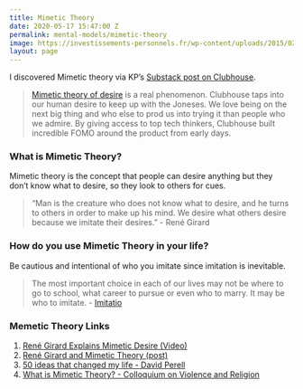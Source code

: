 ```yaml
---
title: Mimetic Theory
date: 2020-05-17 15:47:00 Z
permalink: mental-models/mimetic-theory
image: https://investissements-personnels.fr/wp-content/uploads/2015/02/IMMOBILIER-1.jpg
layout: page
---
```


I discovered Mimetic theory via KP’s [Substack post on Clubhouse](https://keepupwithkp.substack.com/p/everything-you-need-to-know-about/comments). 
> [Mimetic theory of desire](https://www.perell.com/blog/50-ideas-that-changed-my-life)  is a real phenomenon. Clubhouse taps into our human desire to keep up with the Joneses. We love being on the next big thing and who else to prod us into trying it than people who we admire. By giving access to top tech thinkers, Clubhouse built incredible FOMO around the product from early days. 


### What is Mimetic Theory?
Mimetic theory is the concept that people can desire anything but they don’t know what to desire, so they look to others for cues. 

> “Man is the creature who does not know what to desire, and he turns to others in order to make up his mind. We desire what others desire because we imitate their desires.” - René Girard


### How do you use Mimetic Theory in your life?
Be cautious and intentional of who you imitate since imitation is inevitable. 
> The most important choice in each of our lives may not be where to go to school, what career to pursue or even who to marry. It may be who to imitate. - [Imitatio](https://www.youtube.com/watch?v=OgB9p2BA4fw)


### Memetic Theory Links
1. [René Girard Explains Mimetic Desire (Video)](https://www.youtube.com/watch?v=OgB9p2BA4fw)
2. [René Girard and Mimetic Theory (post)](http://www.imitatio.org/brief-intro)
3. [50 ideas that changed my life - David Perell](https://www.perell.com/blog/50-ideas-that-changed-my-life)
4. [What is Mimetic Theory? - Colloquium on Violence and Religion](https://violenceandreligion.com/mimetic-theory/) 
